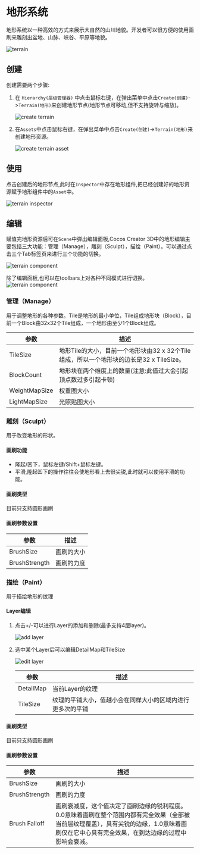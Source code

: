 # 地形系统
地形系统以一种高效的方式来展示大自然的山川地貌。开发者可以很方便的使用画刷来雕刻出盆地、山脉、峡谷、平原等地貌。

![terrain](./images/terrain.png)

## 创建
创建需要两个步骤:

1. 在 `Hierarchy(层级管理器)` 中点击鼠标右键，在弹出菜单中点击`Create(创建)`->`Terrain(地形)`来创建地形节点(地形节点可移动,但不支持旋转与缩放)。
   
   ![create terrain](./images/create-terrain.png)

2. 在`Assets`中点击鼠标右键，在弹出菜单中点击`Create(创建)`->`Terrain(地形)`来创建地形资源。
   
   ![create terrain asset](./images/createTerrainAsset.png)

## 使用
点击创建后的地形节点,此时在`Inspector`中存在地形组件,把已经创建好的地形资源赋予地形组件中的`Asset`中。

![terrain inspector](./images/terrain-inspector.png)

## 编辑
赋值完地形资源后可在`Scene`中弹出编辑面板,Cocos Creator 3D中的地形编辑主要包括三大功能：管理（Manage），雕刻（Sculpt），描绘（Paint）。可以通过点击三个Tab标签页来进行三个功能的切换。

![terrain component](./images/terrain-panel.png)

除了编辑面板,也可以在toolbars上对各种不同模式进行切换。
![terrain component](./images/toolbar.png)
### 管理（Manage）
用于调整地形的各种参数。Tile是地形的最小单位，Tile组成地形块（Block），目前一个Block由32x32个Tile组成，一个地形由至少1个Block组成。

参数| 描述
---|---
TileSize | 地形Tile的大小，目前一个地形块由32 x 32个Tile组成，所以一个地形块的边长是32 x TileSize。
BlockCount | 地形块在两个维度上的数量(注意:此值过大会引起顶点数过多引起卡顿)
WeightMapSize | 权重图大小
LightMapSize | 光照贴图大小

### 雕刻（Sculpt）
用于改变地形的形状。
#### 画刷功能
- 隆起/凹下，鼠标左键/Shift+鼠标左键。
- 平滑,隆起凹下的操作往往会使地形看上去很尖锐,此时就可以使用平滑的功能。
#### 画刷类型
目前只支持圆形画刷

#### 画刷参数设置

参数| 描述
---|---
BrushSize | 画刷的大小
BrushStrength | 画刷的力度

### 描绘（Paint）
用于描绘地形的纹理

#### Layer编辑
1. 点击+/-可以进行Layer的添加和删除(最多支持4层layer)。

   ![add layer](./images/layer-plus-minus.png)

2. 选中某个Layer后可以编辑DetailMap和TileSize
   
   ![edit layer](./images/select-pic.png)

    参数| 描述
    ---|---
    DetailMap | 当前Layer的纹理
    TileSize | 纹理的平铺大小，值越小会在同样大小的区域内进行更多次的平铺
   
#### 画刷类型
目前只支持圆形画刷

#### 画刷参数设置
参数| 描述
---|---
BrushSize | 画刷的大小
BrushStrength | 画刷的力度
Brush Falloff | 画刷衰减度，这个值决定了画刷边缘的锐利程度。0.0意味着画刷在整个范围内都有完全效果（全部被当前层纹理覆盖），具有尖锐的边缘，1.0意味着画刷仅在它中心具有完全效果，在到达边缘的过程中影响会衰减。